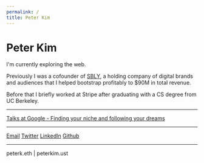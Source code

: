 ```yaml
---
permalink: /
title: Peter Kim
---
```


<h1 class="text-3xl font-semibold">Peter Kim</h1>

I'm currently exploring the web.

Previously I was a cofounder of <a href="https://sbly.com">SBLY</a>, a holding company of digital brands and audiences that I helped bootstrap profitably to $90M in total revenue.

Before that I briefly worked at Stripe after graduating with a CS degree from UC Berkeley.

<hr class="mb-4">

<a href="https://podcasts.google.com/feed/aHR0cHM6Ly90YWxrc2F0Z29vZ2xlLmxpYnN5bi5jb20vcnNz/episode/ZDUzOTkwNDMtNjZjMS00ODg0LWJiY2EtMmY5MjdlY2JlMmIy?sa=X&ved=0CAUQkfYCahcKEwiQ-ZLasbnzAhUAAAAAHQAAAAAQEg">Talks at Google - Finding your niche and following your dreams</a>

<hr class="mb-4">

<a href="mailto:p@peter-kim.com">Email</a>
<a href="https://twitter.com/pkayfire">Twitter</a>
<a href="https://www.linkedin.com/in/peter-sbly/">LinkedIn</a>
<a href="https://github.com/pkayfire">Github</a>

<hr class="mb-4">

peterk.eth | peterkim.ust